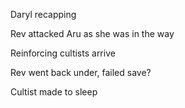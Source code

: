 Daryl recapping

Rev attacked Aru as she was in the way

Reinforcing cultists arrive

Rev went back under, failed save?

Cultist made to sleep


